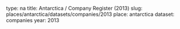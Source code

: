 type: na
title: Antarctica / Company Register (2013)
slug: places/antarctica/datasets/companies/2013
place: antarctica
dataset: companies
year: 2013
